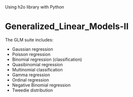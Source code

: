 
Using h2o library with Python

# Generalized_Linear_Models-II
The GLM suite includes:

- Gaussian regression
- Poisson regression
- Binomial regression (classification)
- Quasibinomial regression
- Multinomial classification
- Gamma regression
- Ordinal regression
- Negative Binomial regression
- Tweedie distribution
